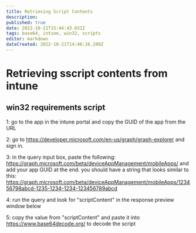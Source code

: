 ```yaml
---
title: Retrieving Script Contents
description: 
published: true
date: 2022-10-21T15:44:43.031Z
tags: base64, intune, win32, scripts
editor: markdown
dateCreated: 2022-10-21T14:46:26.209Z
---
```


# Retrieving sscript contents from intune

## win32 requirements script

1: go to the app in the intune portal and copy the GUID of the app from the URL

2: go to https://developer.microsoft.com/en-us/graph/graph-explorer and sign in.

3: in the query input box, paste the following: https://graph.microsoft.com/beta/deviceAppManagement/mobileApps/ and add your app GUID at the end.
you should have a string that looks similar to this: https://graph.microsoft.com/beta/deviceAppManagement/mobileApps/123456798abcd-1235-1234-1234-123456789abcd

4: run the query and look for "scriptContent" in the response preview window below

5: copy the value from "scriptContent" and paste it into https://www.base64decode.org/ to decode the script